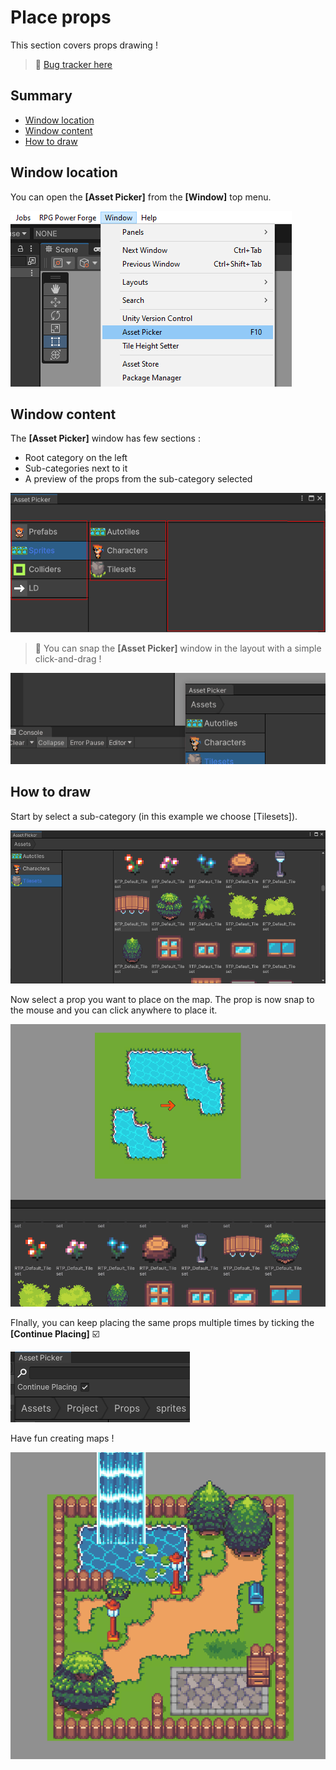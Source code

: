 # Place props

This section covers props drawing ! 

> 🐞 [Bug tracker here](https://trello.com/b/PIzgsYov/rpg-power-forge-road-map)

## Summary
- [Window location](#window-location)
- [Window content](#window-content)
- [How to draw](#how-to-draw)

## Window location

You can open the **[Asset Picker]** from the **[Window]** top menu.

![asset_picker_window_location.png](./../media/place_props/asset_picker_window_location.png)


## Window content

The **[Asset Picker]** window has few sections :
* Root category on the left
* Sub-categories next to it
* A preview of the props from the sub-category selected

![asset_picker_main.png](./../media/place_props/asset_picker_main.png)

> 🐲 You can snap the **[Asset Picker]** window in the layout with a simple click-and-drag !

![snap_window.gif](./../media/place_props/snap_window.gif)


## How to draw

Start by select a sub-category (in this example we choose [Tilesets]).

![asset_picker_category.png](./../media/place_props/asset_picker_category.png)

Now select a prop you want to place on the map. The prop is now snap to the mouse and you can click anywhere to place it.

![place_prop_tree.gif](./../media/place_props/place_prop_tree.gif)

FInally, you can keep placing the same props multiple times by ticking the **[Continue Placing]** ☑️ 

![continue.png](./../media/place_props/continue.png)

Have fun creating maps !

![result.png](./../media/place_props/result.PNG)